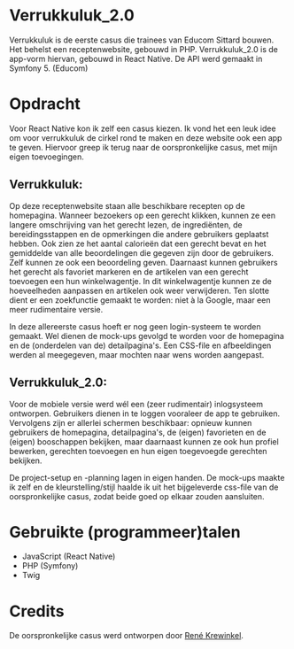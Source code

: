 # Verrukkuluk_2.0

Verrukkuluk is de eerste casus die trainees van Educom Sittard bouwen.
Het behelst een receptenwebsite, gebouwd in PHP.
Verrukkuluk_2.0 is de app-vorm hiervan, gebouwd in React Native.
De API werd gemaakt in Symfony 5. (Educom)

# Opdracht

Voor React Native kon ik zelf een casus kiezen.
Ik vond het een leuk idee om voor verrukkuluk de cirkel rond te maken en deze website ook een app te geven.
Hiervoor greep ik terug naar de oorspronkelijke casus, met mijn eigen toevoegingen.

## Verrukkuluk:

Op deze receptenwebsite staan alle beschikbare recepten op de homepagina.
Wanneer bezoekers op een gerecht klikken, kunnen ze een langere omschrijving van het gerecht lezen, de ingrediënten, de bereidingsstappen en de opmerkingen die andere gebruikers geplaatst hebben.
Ook zien ze het aantal calorieën dat een gerecht bevat en het gemiddelde van alle beoordelingen die gegeven zijn door de gebruikers.
Zelf kunnen ze ook een beoordeling geven.
Daarnaast kunnen gebruikers het gerecht als favoriet markeren en de artikelen van een gerecht toevoegen een hun winkelwagentje.
In dit winkelwagentje kunnen ze de hoeveelheden aanpassen en artikelen ook weer verwijderen.
Ten slotte dient er een zoekfunctie gemaakt te worden: niet à la Google, maar een meer rudimentaire versie.

In deze allereerste casus hoeft er nog geen login-systeem te worden gemaakt.
Wel dienen de mock-ups gevolgd te worden voor de homepagina en de (onderdelen van de) detailpagina's.
Een CSS-file en afbeeldingen werden al meegegeven, maar mochten naar wens worden aangepast.

## Verrukkuluk_2.0:

Voor de mobiele versie werd wél een (zeer rudimentair) inlogsysteem ontworpen.
Gebruikers dienen in te loggen vooraleer de app te gebruiken.
Vervolgens zijn er allerlei schermen beschikbaar: opnieuw kunnen gebruikers de homepagina, detailpagina's, de (eigen) favorieten en de (eigen) booschappen bekijken, maar daarnaast kunnen ze ook hun profiel bewerken, gerechten toevoegen en hun eigen toegevoegde gerechten bekijken.

De project-setup en -planning lagen in eigen handen.
De mock-ups maakte ik zelf en de kleurstelling/stijl haalde ik uit het bijgeleverde css-file van de oorspronkelijke casus, zodat beide goed op elkaar zouden aansluiten.

# Gebruikte (programmeer)talen

* JavaScript (React Native)
* PHP (Symfony)
* Twig

# Credits

De oorspronkelijke casus werd ontworpen door [René Krewinkel](https://github.com/ReneKrewinkel).
